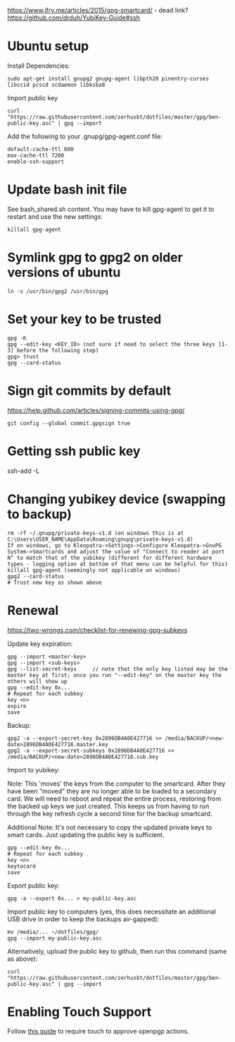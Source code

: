 https://www.jfry.me/articles/2015/gpg-smartcard/ - dead link?
https://github.com/drduh/YubiKey-Guide#ssh

# Ubuntu setup

Install Dependencies:

```
sudo apt-get install gnupg2 gnupg-agent libpth20 pinentry-curses libccid pcscd scdaemon libksba8
```

Import public key

```
curl "https://raw.githubusercontent.com/zerhusbt/dotfiles/master/gpg/ben-public-key.asc" | gpg --import
```

Add the following to your .gnupg/gpg-agent.conf file:

```
default-cache-ttl 600
max-cache-ttl 7200
enable-ssh-support
```

# Update bash init file

See bash_shared.sh content. You may have to kill gpg-agent to get it to restart and use the new settings:

```
killall gpg-agent
```

# Symlink gpg to gpg2 on older versions of ubuntu

```
ln -s /usr/bin/gpg2 /usr/bin/gpg
```

# Set your key to be trusted

```
gpg -K
gpg --edit-key <KEY_ID> (not sure if need to select the three keys [1-3] before the following step)
gpg> trust
gpg --card-status
```

# Sign git commits by default

https://help.github.com/articles/signing-commits-using-gpg/

```
git config --global commit.gpgsign true
```

# Getting ssh public key
ssh-add -L

# Changing yubikey device (swapping to backup)

```
rm -rf ~/.gnupg/private-keys-v1.d (on windows this is at C:\Users\USER_NAME\AppData\Roaming\gnupg\private-keys-v1.d)
If on windows, go to Kleopatra->Settings->Configure Kleopatra->GnuPG System->Smartcards and adjust the value of "Connect to reader at port N" to match that of the yubikey (different for different hardware types - logging option at bottom of that menu can be helpful for this) 
killall gpg-agent (seemingly not applicable on windows)
gpg2 --card-status
# Trust new key as shown above
```

# Renewal

https://two-wrongs.com/checklist-for-renewing-gpg-subkeys

Update key expiration:

```
gpg --import <master-key>
gpg --import <sub-keys>
gpg --list-secret-keys     // note that the only key listed may be the master key at first; once you run "--edit-key" on the master key the others will show up
gpg --edit-key 0x...
# Repeat for each subkey
key <n>
expire
save
```

Backup:

```
gpg2 -a --export-secret-key 0x2896DB4A0E427716 >> /media/BACKUP/<new-date>2896DB4A0E427716.master.key
gpg2 -a --export-secret-subkeys 0x2896DB4A0E427716 >> /media/BACKUP/<new-date>2896DB4A0E427716.sub.key
```

Import to yubikey:

Note: This 'moves' the keys from the computer to the smartcard. After they have been "moved" they are no longer able to be loaded
to a secondary card. We will need to reboot and repeat the entire process, restoring from the backed up keys we just created. This
keeps us from having to run through the key refresh cycle a second time for the backup smartcard.

Additional Note: It's not necessary to copy the updated private keys to smart cards. Just updating the public key is sufficient.

```
gpg --edit-key 0x...
# Repeat for each subkey
key <n>
keytocard
save
```

Export public key:

```
gpg -a --export 0x... > my-public-key.asc
```

Import public key to computers (yes, this does necessitate an additional USB drive in order to keep the backups air-gapped):

```
mv /media/... ~/dotfiles/gpg/
gpg --import my-public-key.asc
```
Alternatively, upload the public key to github, then run this command (same as above):

```
curl "https://raw.githubusercontent.com/zerhusbt/dotfiles/master/gpg/ben-public-key.asc" | gpg --import
```

# Enabling Touch Support

Follow [this
guide](https://ruimarinho.gitbooks.io/yubikey-handbook/content/openpgp/touch-protection/enabling-touch-protection.html)
to require touch to approve openpgp actions.
